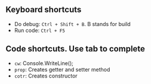## Keyboard shortcuts

- Do debug: `Ctrl + Shift + B`. B stands for build
- Run code: `Ctrl + F5`

## Code shortcuts. Use tab to complete

- `cw`: Console.WriteLine();
- `prop`: Creates getter and setter method
- `cotr`: Creates constructor
